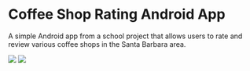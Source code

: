 # Coffee Shop Rating Android App
A simple Android app from a school project that allows users to rate and review various coffee shops in the Santa Barbara area.


![](https://github.com/austinkeil96/CoffeeShopRatingApp/blob/master/1.png) ![](https://github.com/austinkeil96/CoffeeShopRatingApp/blob/master/2.png)
